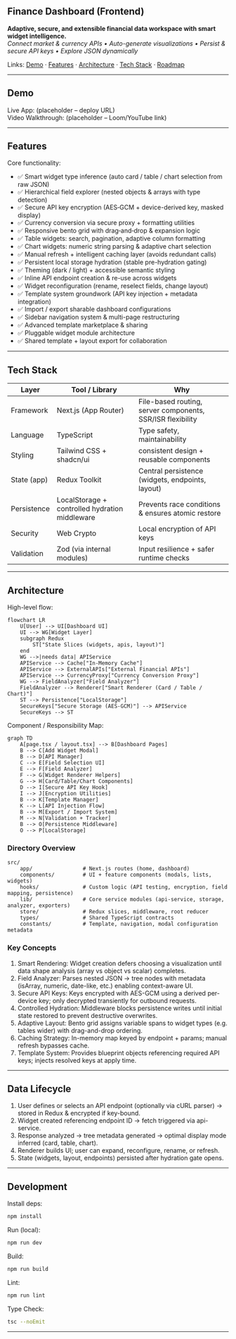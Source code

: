 ## Finance Dashboard (Frontend)

**Adaptive, secure, and extensible financial data workspace with smart widget intelligence.**  
*Connect market & currency APIs • Auto-generate visualizations • Persist & secure API keys • Explore JSON dynamically*

Links: [Demo](#demo) · [Features](#features) · [Architecture](#architecture) · [Tech Stack](#tech-stack) · [Roadmap](#roadmap)

---

## Demo

Live App: (placeholder – deploy URL)  
Video Walkthrough: (placeholder – Loom/YouTube link)


---

## Features

Core functionality:

- ✅ Smart widget type inference (auto card / table / chart selection from raw JSON)
- ✅ Hierarchical field explorer (nested objects & arrays with type detection)
- ✅ Secure API key encryption (AES‑GCM + device-derived key, masked display)
- ✅ Currency conversion via secure proxy + formatting utilities
- ✅ Responsive bento grid with drag‑and‑drop & expansion logic
- ✅ Table widgets: search, pagination, adaptive column formatting
- ✅ Chart widgets: numeric string parsing & adaptive chart selection
- ✅ Manual refresh + intelligent caching layer (avoids redundant calls)
- ✅ Persistent local storage hydration (stable pre-hydration gating)
- ✅ Theming (dark / light) + accessible semantic styling
- ✅ Inline API endpoint creation & re-use across widgets
- ✅ Widget reconfiguration (rename, reselect fields, change layout)
- ✅ Template system groundwork (API key injection + metadata integration)
- ✅ Import / export sharable dashboard configurations
- ✅ Sidebar navigation system & multi-page restructuring
- ✅ Advanced template marketplace & sharing
- ✅ Pluggable widget module architecture
- ✅ Shared template + layout export for collaboration


---

## Tech Stack

| Layer | Tool / Library | Why |
|-------|----------------|-----|
| Framework | Next.js (App Router) | File-based routing, server components, SSR/ISR flexibility |
| Language | TypeScript | Type safety, maintainability |
| Styling | Tailwind CSS + shadcn/ui | consistent design + reusable components |
| State (app) | Redux Toolkit | Central persistence (widgets, endpoints, layout) |
| Persistence | LocalStorage + controlled hydration middleware | Prevents race conditions & ensures atomic restore |
| Security | Web Crypto | Local encryption of API keys |
| Validation | Zod (via internal modules) | Input resilience + safer runtime checks |

---

## Architecture

High-level flow:

```mermaid
flowchart LR
	U[User] --> UI[Dashboard UI]
	UI --> WG[Widget Layer]
	subgraph Redux
		ST["State Slices (widgets, apis, layout)"]
	end
	WG -->|needs data| APIService
	APIService --> Cache["In-Memory Cache"]
	APIService --> ExternalAPIs["External Financial APIs"]
	APIService --> CurrencyProxy["Currency Conversion Proxy"]
	WG --> FieldAnalyzer["Field Analyzer"]
	FieldAnalyzer --> Renderer["Smart Renderer (Card / Table / Chart)"]
	ST --> Persistence["LocalStorage"]
	SecureKeys["Secure Storage (AES-GCM)"] --> APIService
	SecureKeys --> ST
```

Component / Responsibility Map:

```mermaid
graph TD
	A[page.tsx / layout.tsx] --> B[Dashboard Pages]
	B --> C[Add Widget Modal]
	B --> D[API Manager]
	C --> E[Field Selection UI]
	E --> F[Field Analyzer]
	F --> G[Widget Renderer Helpers]
	G --> H[Card/Table/Chart Components]
	D --> I[Secure API Key Hook]
	I --> J[Encryption Utilities]
	B --> K[Template Manager]
	K --> L[API Injection Flow]
	B --> M[Export / Import System]
	M --> N[Validation + Tracker]
	B --> O[Persistence Middleware]
	O --> P[LocalStorage]
```

### Directory Overview

```
src/
	app/                # Next.js routes (home, dashboard)
	components/         # UI + feature components (modals, lists, widgets)
	hooks/              # Custom logic (API testing, encryption, field mapping, persistence)
	lib/                # Core service modules (api-service, storage, analyzer, exporters)
	store/              # Redux slices, middleware, root reducer
	types/              # Shared TypeScript contracts
	constants/          # Template, navigation, modal configuration metadata
```

### Key Concepts

1. Smart Rendering: Widget creation defers choosing a visualization until data shape analysis (array vs object vs scalar) completes.
2. Field Analyzer: Parses nested JSON → tree nodes with metadata (isArray, numeric, date-like, etc.) enabling context-aware UI.
3. Secure API Keys: Keys encrypted with AES-GCM using a derived per-device key; only decrypted transiently for outbound requests.
4. Controlled Hydration: Middleware blocks persistence writes until initial state restored to prevent destructive overwrites.
5. Adaptive Layout: Bento grid assigns variable spans to widget types (e.g. tables wider) with drag-and-drop ordering.
6. Caching Strategy: In-memory map keyed by endpoint + params; manual refresh bypasses cache.
7. Template System: Provides blueprint objects referencing required API keys; injects resolved keys at apply time.

---

## Data Lifecycle

1. User defines or selects an API endpoint (optionally via cURL parser) → stored in Redux & encrypted if key-bound.
2. Widget created referencing endpoint ID → fetch triggered via api-service.
3. Response analyzed → tree metadata generated → optimal display mode inferred (card, table, chart).
4. Renderer builds UI; user can expand, reconfigure, rename, or refresh.
5. State (widgets, layout, endpoints) persisted after hydration gate opens.

---

## Development

Install deps:
```bash
npm install
```

Run (local):
```bash
npm run dev
```

Build:
```bash
npm run build
```

Lint:
```bash
npm run lint
```

Type Check:
```bash
tsc --noEmit
```

---
